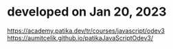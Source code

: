 # developed on Jan 20, 2023
https://academy.patika.dev/tr/courses/javascript/odev3  
https://aumitcelik.github.io/patikaJavaScriptOdev3/  
